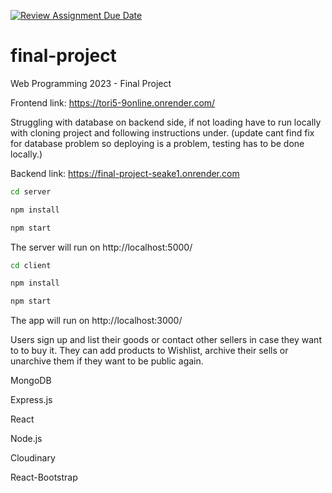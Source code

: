 [![Review Assignment Due Date](https://classroom.github.com/assets/deadline-readme-button-24ddc0f5d75046c5622901739e7c5dd533143b0c8e959d652212380cedb1ea36.svg)](https://classroom.github.com/a/qBr6G7dS)
# final-project

Web Programming 2023 - Final Project

Frontend link: https://tori5-9online.onrender.com/

Struggling with database on backend side, if not loading have to run locally with cloning project and following instructions under.
(update cant find fix for database problem so deploying is a problem, testing has to be done locally.)

Backend link: https://final-project-seake1.onrender.com

```bash
cd server
```


```bash
npm install
```


```bash
npm start
```

The server will run on http://localhost:5000/

```bash
cd client
```


```bash
npm install
```


```bash
npm start
```

The app will run on http://localhost:3000/


Users sign up and list their goods or contact other sellers in case they want to to buy it. They can add products to Wishlist, archive their sells or unarchive them if they want to be public again.


MongoDB 

Express.js

React

Node.js

Cloudinary

React-Bootstrap

